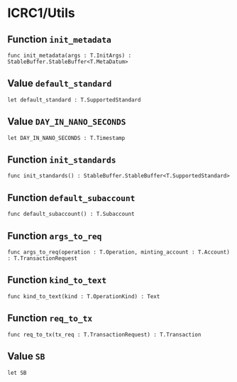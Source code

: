# ICRC1/Utils

## Function `init_metadata`
``` motoko no-repl
func init_metadata(args : T.InitArgs) : StableBuffer.StableBuffer<T.MetaDatum>
```


## Value `default_standard`
``` motoko no-repl
let default_standard : T.SupportedStandard
```


## Value `DAY_IN_NANO_SECONDS`
``` motoko no-repl
let DAY_IN_NANO_SECONDS : T.Timestamp
```


## Function `init_standards`
``` motoko no-repl
func init_standards() : StableBuffer.StableBuffer<T.SupportedStandard>
```


## Function `default_subaccount`
``` motoko no-repl
func default_subaccount() : T.Subaccount
```


## Function `args_to_req`
``` motoko no-repl
func args_to_req(operation : T.Operation, minting_account : T.Account) : T.TransactionRequest
```


## Function `kind_to_text`
``` motoko no-repl
func kind_to_text(kind : T.OperationKind) : Text
```


## Function `req_to_tx`
``` motoko no-repl
func req_to_tx(tx_req : T.TransactionRequest) : T.Transaction
```


## Value `SB`
``` motoko no-repl
let SB
```

